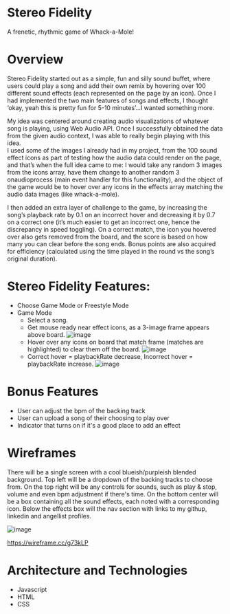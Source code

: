 # Stereo Fidelity
A frenetic, rhythmic game of Whack-a-Mole!

# Overview
Stereo Fidelity started out as a simple, fun and silly sound buffet, where users could play a song and add their own remix by hovering over 100 different sound effects (each represented on the page by an icon). Once I had implemented the two main features of songs and effects, I thought ‘okay, yeah this is pretty fun for 5-10 minutes’…I wanted something more.

My idea was centered around creating audio visualizations of whatever song is playing, using Web Audio API.
Once I successfully obtained the data from the given audio context, I was able to really begin playing with this idea.  
I used some of the images I already had in my project, from the 100 sound effect icons as part of testing how the audio data could render on the page, and that’s when the full idea came to me: I would take any random 3 images from the icons array, have them change to another random 3 onaudioprocess (main event handler for this functionality), and the object of the game would be to hover over any icons in the effects array matching the audio data images (like whack-a-mole).

I then added an extra layer of challenge to the game, by increasing the song’s playback rate by 0.1 on an incorrect hover and decreasing it by 0.7 on a correct one (it’s much easier to get an incorrect one, hence the discrepancy in speed toggling). 
On a correct match, the icon you hovered over also gets removed from the board, and the score is based on how many you can clear before the song ends. 
Bonus points are also acquired for efficiency (calculated using the time played in the round vs the song’s original duration).

# Stereo Fidelity Features:
* Choose Game Mode or Freestyle Mode 
* Game Mode
  * Select a song.
  * Get mouse ready near effect icons, as a 3-image frame appears above board.
  ![image](https://user-images.githubusercontent.com/16979527/86932562-89db3d80-c107-11ea-87cb-886f0d13c3db.png)
  * Hover over any icons on board that match frame (matches are highlighted) to clear them off the board.
  ![image](https://user-images.githubusercontent.com/16979527/86932974-079f4900-c108-11ea-89ea-231c3587aaf4.png)
  * Correct hover = playbackRate decrease, Incorrect hover = playbackRate increase.
  ![image](https://user-images.githubusercontent.com/16979527/86935172-885f4480-c10a-11ea-8421-572905e62f7a.png)

# Bonus Features
* User can adjust the bpm of the backing track
* User can upload a song of their choosing to play over
* Indicator that turns on if it's a good place to add an effect


# Wireframes

There will be a single screen with a cool blueish/purpleish blended background. Top left will be a dropdown of the backing tracks to choose from. On the top right will be any controls for sounds, such as play & stop, volume and even bpm adjustment if there's time. On the bottom center will be a box containing all the sound effects, each noted with a corresponding icon. Below the effects box will the nav section with links to my githup, linkedin and angellist profiles.

![image](https://user-images.githubusercontent.com/16979527/85238681-9ff5b800-b3fd-11ea-99ac-ba67d6324d08.png)

https://wireframe.cc/g73kLP

# Architecture and Technologies
* Javascript
* HTML
* CSS
